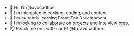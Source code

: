 - 👋 Hi, I’m @avocadhoe
- 👀 I’m interested in cooking, coding, and content.
- 🌱 I’m currently learning Front-End Development. 
- 💞️ I’m looking to collaborate on projects and interview prep.
- 📫 Reach me on Twitter or IG @troiavocadhoe.

<!---
avocadhoe/avocadhoe is a ✨ special ✨ repository because its `README.md` (this file) appears on your GitHub profile.
You can click the Preview link to take a look at your changes.
--->
